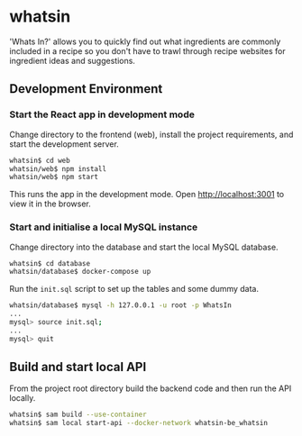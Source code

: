 # whatsin

'Whats In?' allows you to quickly find out what ingredients are commonly included in a recipe so you don't have to trawl through recipe websites for ingredient ideas and suggestions.

## Development Environment

### Start the React app in development mode

Change directory to the frontend (web), install the project requirements, and start the development server.

```bash
whatsin$ cd web
whatsin/web$ npm install
whatsin/web$ npm start
```

This runs the app in the development mode. Open [http://localhost:3001](http://localhost:3001) to view it in the browser.

### Start and initialise a local MySQL instance

Change directory into the database and start the local MySQL database.

```bash
whatsin$ cd database
whatsin/database$ docker-compose up
```

Run the `init.sql` script to set up the tables and some dummy data.

```bash
whatsin/database$ mysql -h 127.0.0.1 -u root -p WhatsIn
...
mysql> source init.sql;
...
mysql> quit
```

## Build and start local API

From the project root directory build the backend code and then run the API locally.

```bash
whatsin$ sam build --use-container
whatsin$ sam local start-api --docker-network whatsin-be_whatsin
```
